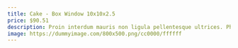 ```yaml
---
title: Cake - Box Window 10x10x2.5
price: $90.51
description: Proin interdum mauris non ligula pellentesque ultrices. Phasellus id sapien in sapien iaculis congue. Vivamus metus arcu, adipiscing molestie, hendrerit at, vulputate vitae, nisl.
image: https://dummyimage.com/800x500.png/cc0000/ffffff
---
```

